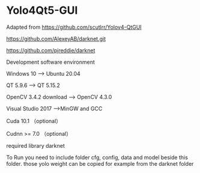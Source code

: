 # Yolo4Qt5-GUI

Adapted from https://github.com/scutlrr/Yolov4-QtGUI

https://github.com/AlexeyAB/darknet.git

https://github.com/pjreddie/darknet

Development software environment

Windows 10 --> Ubuntu 20.04

QT 5.9.6 --> QT 5.15.2

OpenCV 3.4.2 download --> OpenCV 4.3.0

Visual Studio 2017 -->MinGW and GCC

Cuda 10.1 （optional）

Cudnn >= 7.0 （optional）

required library darknet

To Run you need to include folder cfg, config, data and model beside this folder.
those yolo weight can be copied for example from the darknet folder
